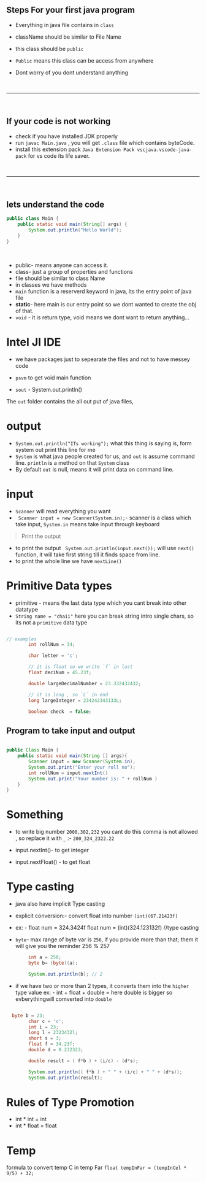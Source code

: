## Steps For your first java program

- Everything in java file contains in `class`
- className should be similar to File Name
- this class should be `public`
- `Public` means this class can be access from anywhere

- Dont worry of you dont understand anything

<br />
<hr>
<br />

## If your code is not working

- check if you have installed JDK properly
- run `javac Main.java` , you will get `.class` file which contains byteCode.
- install this extension pack `Java Extension Pack vscjava.vscode-java-pack` for vs code its life saver.

<br />
<hr>
<br />

## lets understand the code

```java
public class Main {
    public static void main(String[] args) {
        System.out.println("Hello World");
    }
}
```

<br />

- public- means anyone can access it.
- class- just a group of properties and functions
- file should be similar to class Name
- in classes we have methods
- `main` function is a reserverd keyword in java, its the entry point of java file
- **static**- here main is our entry point so we dont wanted to create the obj of that.
- `void` - it is return type, void means we dont want to return anything...

# Intel JI IDE

- we have packages just to sepearate the files and not to have messey code

- `psvm` to get void main function
- `sout` - System.out.println()

The `out` folder contains the all out put of java files,

# output

- `System.out.println("ITs working");` what this thing is saying is, form system out print this line for me
- `System` is what java people created for us, and `out` is assume command line. `println` is a method on that `System` class
- By default `out` is null, means it will print data on command line.

# input

- `Scanner` will read everything you want
- ` Scanner input = new Scanner(System.in);`- scanner is a class which take input, `System.in` means take input through keyboard

> Print the output

- to print the output ` System.out.println(input.next());` will use `next()` function, it will take first string till it finds space from line.
- to print the whole line we have `nextLine()`

# Primitive Data types

- primitive - means the last data type which you cant break into other datatype
- `String name = "chaii"` here you can break string intro single chars, so its not a `primitive` data type

```java

// examples
        int rollNum = 34;

        char letter = 'c';

        // it is float so we write `f` in last
        float deciNum = 45.23f;

        double largeDecimalNumber = 23.332432432;

        // it is long , so `L` in end
        long largeInteger = 234242343133L;

        boolean check  = false;
```

## Program to take input and output

```java

public Class Main {
    public static void main(String [] args){
        Scanner input = new Scanner(System.in);
        System.out.print("Enter your roll no");
        int rollNum = input.nextInt()
        System.out.print("Your number is: " + rollNum )
    }
}

```

# Something

- to write big number `2000,302,232` you cant do this comma is not allowed , so replace it with `_` :-
  `200_324_2322.22`

- input.nextInt()- to get integer
- input.nextFloat() - to get float

# Type casting

- java also have implicit Type casting
- explicit conversion:- convert float into number `(int)(67.21423f)`
- ex: - float num = 324.3424f
  float num = (int)(324.123132f) //type casting

- `byte`- max range of byte var is `256`, if you provide more than that; them it will give you the reminder 256 % 257

```java
        int a = 258;
        byte b= (byte)(a);

        System.out.println(b); // 2
```

- if we have two or more than 2 types, it converts them into the `higher` type value
  ex: - int + float + double = here double is bigger so evberythingwill comverted into `double`

```java

  byte b = 23;
        char c = 'c';
        int i = 23;
        long l = 2323432l;
        short s = 3;
        float f = 34.23f;
        double d = 0.232323;

        double result = ( f*b ) + (i/c) - (d*s);

        System.out.println(( f*b ) + " " + (i/c) + " " + (d*s));
        System.out.println(result);
```

# Rules of Type Promotion

- int \* int = int
- int \* float = float

# Temp

formula to convert temp C in temp Far
`float tempInFar = (tempInCel * 9/5) + 32;`

